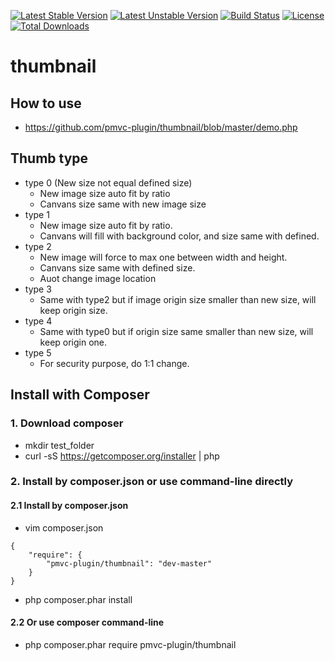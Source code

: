 [![Latest Stable Version](https://poser.pugx.org/pmvc-plugin/thumbnail/v/stable)](https://packagist.org/packages/pmvc-plugin/thumbnail) 
[![Latest Unstable Version](https://poser.pugx.org/pmvc-plugin/thumbnail/v/unstable)](https://packagist.org/packages/pmvc-plugin/thumbnail) 
[![Build Status](https://travis-ci.org/pmvc-plugin/thumbnail.svg?branch=master)](https://travis-ci.org/pmvc-plugin/thumbnail)
[![License](https://poser.pugx.org/pmvc-plugin/thumbnail/license)](https://packagist.org/packages/pmvc-plugin/thumbnail)
[![Total Downloads](https://poser.pugx.org/pmvc-plugin/thumbnail/downloads)](https://packagist.org/packages/pmvc-plugin/thumbnail) 

thumbnail
===============

## How to use
   * https://github.com/pmvc-plugin/thumbnail/blob/master/demo.php

## Thumb type
   * type 0 (New size not equal defined size)
      * New image size auto fit by ratio
      * Canvans size same with new image size
   * type 1
      * New image size auto fit by ratio.
      * Canvans will fill with background color, and size same with defined.
   * type 2
      * New image will force to max one between width and height.
      * Canvans size same with defined size.
      * Auot change image location
   * type 3
      * Same with type2 but if image origin size smaller than new size, will keep origin size.
   * type 4
      * Same with type0 but if origin size same smaller than new size, will keep origin one.
   * type 5
      * For security purpose, do 1:1 change. 


## Install with Composer
### 1. Download composer
   * mkdir test_folder
   * curl -sS https://getcomposer.org/installer | php

### 2. Install by composer.json or use command-line directly
#### 2.1 Install by composer.json
   * vim composer.json
```
{
    "require": {
        "pmvc-plugin/thumbnail": "dev-master"
    }
}
```
   * php composer.phar install

#### 2.2 Or use composer command-line
   * php composer.phar require pmvc-plugin/thumbnail

